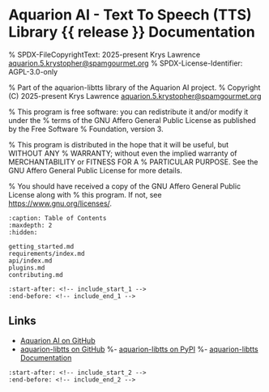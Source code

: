 # Aquarion AI - Text To Speech (TTS) Library {{ release }} Documentation

% SPDX-FileCopyrightText: 2025-present Krys Lawrence <aquarion.5.krystopher@spamgourmet.org>
% SPDX-License-Identifier: AGPL-3.0-only

% Part of the aquarion-libtts library of the Aquarion AI project.
% Copyright (C) 2025-present Krys Lawrence <aquarion.5.krystopher@spamgourmet.org>

% This program is free software: you can redistribute it and/or modify it under the
% terms of the GNU Affero General Public License as published by the Free Software
% Foundation, version 3.

% This program is distributed in the hope that it will be useful, but WITHOUT ANY
% WARRANTY; without even the implied warranty of MERCHANTABILITY or FITNESS FOR A
% PARTICULAR PURPOSE. See the GNU Affero General Public License for more details.

% You should have received a copy of the GNU Affero General Public License along with
% this program. If not, see <https://www.gnu.org/licenses/>.

```{toctree}
:caption: Table of Contents
:maxdepth: 2
:hidden:

getting_started.md
requirements/index.md
api/index.md
plugins.md
contributing.md

```

```{include} ../../README.md
:start-after: <!-- include_start_1 -->
:end-before: <!-- include_end_1 -->
```

## Links

- [Aquarion AI on GitHub](https://github.com/aquarion-ai)
- [aquarion-libtts on GitHub](https://github.com/aquarion-ai/aquarion-libtts)
%- [aquarion-libtts on PyPI](https://pypi.org)
%- [aquarion-libtts Documentation](https://readthedocs.org)

```{include} ../../README.md
:start-after: <!-- include_start_2 -->
:end-before: <!-- include_end_2 -->
```
